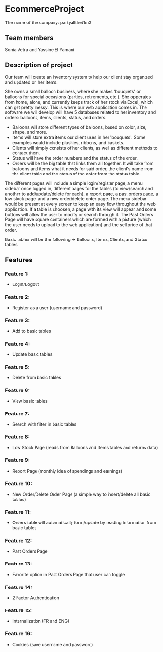 # EcommerceProject
The name of the company: partyallthet1m3

## Team members
Sonia Vetra and Yassine El Yamani

## Description of project
Our team will create an inventory system to help our client stay organized and updated on her items.

She owns a small balloon business, where she makes 'bouquets' or balloons for special occasions (parties, retirements, etc.). She opperates from home, alone, and currently keeps track of her stock via Excel, which can get pretty messy. This is where our web application comes in.
The software we will develop will have 5 databases related to her inventory and orders: balloons, items, clients, status, and orders.
  - Balloons will store different types of balloons, based on color, size, shape, and more.
  - Items will store extra items our client uses in her 'bouquets'. Some examples would include plushies, ribbons, and baskets.
  - Clients will simply consists of her clients, as well as different methods to contact them.
  - Status will have the order numbers and the status of the order.
  - Orders will be the big table that links them all together. It will take from balloons and items what it needs for said order, the client's name from the client table and the status of the order from the status table.

The different pages will include a simple login/register page, a menu sidebar once logged in, different pages for the tables (to view/search and another to add/update/delete for each), a report page, a past orders page, a low stock page, and a new order/delete order page. The menu sidebar would be present at every screen to keep an easy flow throughout the web application. If a table is choosen, a page with its view will appear and some buttons will allow the user to modify or search through it. The Past Orders Page will have square containers which are formed with a picture (which the user needs to upload to the web application) and the sell price of that order.

Basic tables will be the following -> Balloons, Items, Clients, and Status tables

## Features
### Feature 1:
- Login/Logout
### Feature 2:
- Register as a user (username and password)
### Feature 3:
- Add to basic tables
### Feature 4:
- Update basic tables
### Feature 5:
- Delete from basic tables
### Feature 6:
- View basic tables
### Feature 7:
- Search with filter in basic tables
### Feature 8:
- Low Stock Page (reads from Balloons and Items tables and returns data)
### Feature 9:
- Report Page (monthly idea of spendings and earnings)
### Feature 10:
- New Order/Delete Order Page (a simple way to insert/delete all basic tables)
### Feature 11:
- Orders table will automatically form/update by reading information from basic tables
### Feature 12:
- Past Orders Page
### Feature 13:
- Favorite option in Past Orders Page that user can toggle
### Feature 14:
- 2 Factor Authentication
### Feature 15:
- Internalization (FR and ENG)
### Feature 16:
- Cookies (save username and password)
